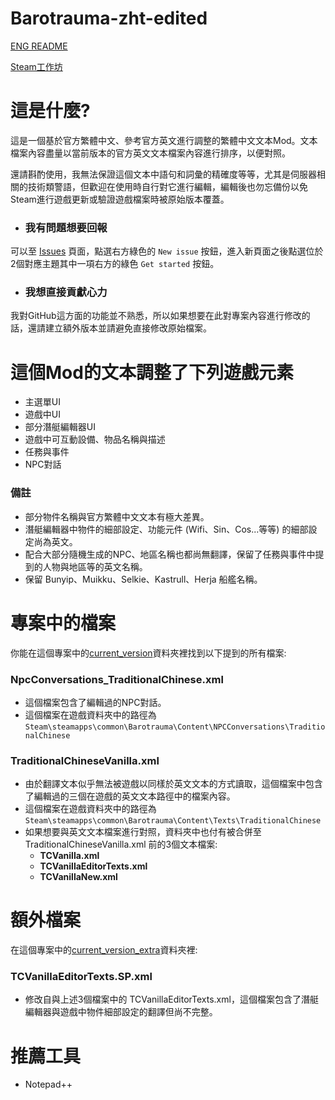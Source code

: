 # Barotrauma-zht-edited
[ENG README](./README_eng.md)

[Steam工作坊](https://steamcommunity.com/sharedfiles/filedetails/?id=2804180128)

# 這是什麼?
這是一個基於官方繁體中文、參考官方英文進行調整的繁體中文文本Mod。文本檔案內容盡量以當前版本的官方英文文本檔案內容進行排序，以便對照。

還請斟酌使用，我無法保證這個文本中語句和詞彙的精確度等等，尤其是伺服器相關的技術類警語，但歡迎在使用時自行對它進行編輯，編輯後也勿忘備份以免Steam進行遊戲更新或驗證遊戲檔案時被原始版本覆蓋。

- ### 我有問題想要回報
可以至 [Issues](https://github.com/nokau/Barotrauma.zht.edited.mod/issues) 頁面，點選右方綠色的 `New issue` 按鈕，進入新頁面之後點選位於2個對應主題其中一項右方的綠色 `Get started` 按鈕。

- ### 我想直接貢獻心力
我對GitHub這方面的功能並不熟悉，所以如果想要在此對專案內容進行修改的話，還請建立額外版本並請避免直接修改原始檔案。

# 這個Mod的文本調整了下列遊戲元素
- 主選單UI
- 遊戲中UI
- 部分潛艇編輯器UI
- 遊戲中可互動設備、物品名稱與描述
- 任務與事件
- NPC對話

### 備註
- 部分物件名稱與官方繁體中文文本有極大差異。
- 潛艇編輯器中物件的細部設定、功能元件 (Wifi、Sin、Cos...等等) 的細部設定尚為英文。
- 配合大部分隨機生成的NPC、地區名稱也都尚無翻譯，保留了任務與事件中提到的人物與地區等的英文名稱。
- 保留 Bunyip、Muikku、Selkie、Kastrull、Herja 船艦名稱。

# 專案中的檔案
你能在這個專案中的[current_version](./current_version)資料夾裡找到以下提到的所有檔案:

### NpcConversations_TraditionalChinese.xml
- 這個檔案包含了編輯過的NPC對話。
- 這個檔案在遊戲資料夾中的路徑為`Steam\steamapps\common\Barotrauma\Content\NPCConversations\TraditionalChinese`

### TraditionalChineseVanilla.xml
- 由於翻譯文本似乎無法被遊戲以同樣於英文文本的方式讀取，這個檔案中包含了編輯過的三個在遊戲的英文文本路徑中的檔案內容。
- 這個檔案在遊戲資料夾中的路徑為`Steam\steamapps\common\Barotrauma\Content\Texts\TraditionalChinese`
- 如果想要與英文文本檔案進行對照，資料夾中也付有被合併至 TraditionalChineseVanilla.xml 前的3個文本檔案:
  - **TCVanilla.xml**
  - **TCVanillaEditorTexts.xml**
  - **TCVanillaNew.xml**

# 額外檔案
在這個專案中的[current_version_extra](./current_version_extra)資料夾裡:

### TCVanillaEditorTexts.SP.xml
 - 修改自與上述3個檔案中的 TCVanillaEditorTexts.xml，這個檔案包含了潛艇編輯器與遊戲中物件細部設定的翻譯但尚不完整。

# 推薦工具
- Notepad++

